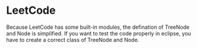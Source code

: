 # LeetCode
Because LeetCode has some built-in modules, the defination of TreeNode and Node is simplified. If you want to test the code properly in eclipse, you have to create a correct class of TreeNode and Node. 

